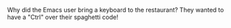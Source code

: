 Why did the Emacs user bring a keyboard to the restaurant? They wanted to have a "Ctrl" over their spaghetti code!
